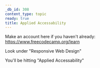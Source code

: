 ```yaml
---
_db_id: 308
content_type: topic
ready: true
title: Applied Accessability
---
```


Make an account here if you haven't already: https://www.freecodecamp.org/learn

Look under "Responsive Web Design"

You'll be hitting "Applied Accessability"